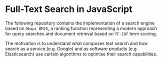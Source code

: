 # Full-Text Search in JavaScript

The following repository contains the implementation of a search engine based on `Okapi BM25`, a ranking function representing a modern approach for query searches and document retrieval based on `TF-IDF` term scoring.

The motivation is to understand what composes text search and how search as a service (e.g. Google) and as software products (e.g Elasticsearch) use certain algorithms to optimise their search capabilities.